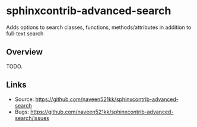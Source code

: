 
# sphinxcontrib-advanced-search

Adds options to search classes, functions, methods/attributes in addition to full-text search

## Overview

TODO.

## Links

- Source: https://github.com/naveen521kk/sphinxcontrib-advanced-search
- Bugs: https://github.com/naveen521kk/sphinxcontrib-advanced-search/issues

